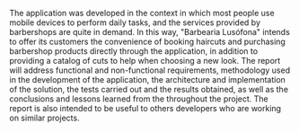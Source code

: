 The application was developed in the context in which most people use mobile devices to perform daily tasks, and the services provided by barbershops are quite in demand. In this way, "Barbearia Lusófona" intends to offer its customers the convenience of booking haircuts and purchasing barbershop products directly through the application, in addition to providing a catalog of cuts to help when choosing a new look.
The report will address functional and non-functional requirements, methodology used in the development of the application, the architecture and implementation of the solution, the tests carried out and the results obtained, as well as the conclusions and lessons learned from the throughout the project. The report is also intended to be useful to others developers who are working on similar projects.
